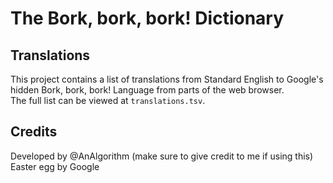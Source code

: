 # The Bork, bork, bork! Dictionary
## Translations
This project contains a list of translations from Standard English to Google's hidden Bork, bork, bork! Language from parts of the web browser.<br>
The full list can be viewed at ```translations.tsv```.

## Credits
Developed by @AnAlgorithm (make sure to give credit to me if using this)
Easter egg by Google
